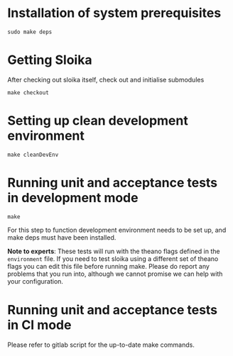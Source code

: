 # Installation of system prerequisites

    sudo make deps

# Getting Sloika

After checking out sloika itself, check out and initialise submodules

    make checkout

# Setting up clean development environment

    make cleanDevEnv

# Running unit and acceptance tests in development mode

    make

For this step to function development environment needs to be set up, and make deps must have been installed.

**Note to experts**: These tests will run with the theano flags defined in the `environment` file. If you need to test sloika using a different set of theano flags you can edit this file before running make. Please do report any problems that you run into, although we cannot promise we can help with your configuration.

# Running unit and acceptance tests in CI mode

Please refer to gitlab script for the up-to-date make commands.

